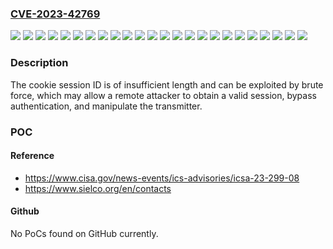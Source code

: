 ### [CVE-2023-42769](https://cve.mitre.org/cgi-bin/cvename.cgi?name=CVE-2023-42769)
![](https://img.shields.io/static/v1?label=Product&message=Analog%20FM%20transmitter&color=blue)
![](https://img.shields.io/static/v1?label=Product&message=Radio%20Link&color=blue)
![](https://img.shields.io/static/v1?label=Version&message=1.5.4%20(EXC120GT)%20&color=brightgreen)
![](https://img.shields.io/static/v1?label=Version&message=1.55%20(EXC19)%20&color=brightgreen)
![](https://img.shields.io/static/v1?label=Version&message=1.59%20(RTX19)%20&color=brightgreen)
![](https://img.shields.io/static/v1?label=Version&message=1.6.3%20(EXC1000GT)%20&color=brightgreen)
![](https://img.shields.io/static/v1?label=Version&message=1.60%20(RTX19)%20&color=brightgreen)
![](https://img.shields.io/static/v1?label=Version&message=1.7.4%20(EXC100GT)%20&color=brightgreen)
![](https://img.shields.io/static/v1?label=Version&message=1.7.4%20(EXC300GT)%20&color=brightgreen)
![](https://img.shields.io/static/v1?label=Version&message=1.7.4%20(EXC5000GT)%20&color=brightgreen)
![](https://img.shields.io/static/v1?label=Version&message=1.7.7%20(EXC30GT)%20&color=brightgreen)
![](https://img.shields.io/static/v1?label=Version&message=2.00%20(EXC19)%20&color=brightgreen)
![](https://img.shields.io/static/v1?label=Version&message=2.05%20(RTX19)%20&color=brightgreen)
![](https://img.shields.io/static/v1?label=Version&message=2.06%20(EXC5000GX)%20&color=brightgreen)
![](https://img.shields.io/static/v1?label=Version&message=2.06%20(RTX19)%20&color=brightgreen)
![](https://img.shields.io/static/v1?label=Version&message=2.07%20(EXC3000GX)%20&color=brightgreen)
![](https://img.shields.io/static/v1?label=Version&message=2.08%20(EXC1000GX)%20&color=brightgreen)
![](https://img.shields.io/static/v1?label=Version&message=2.08%20(EXC1600GX)%20&color=brightgreen)
![](https://img.shields.io/static/v1?label=Version&message=2.10%20(EXC1600GX)%20&color=brightgreen)
![](https://img.shields.io/static/v1?label=Version&message=2.10%20(EXC2000GX)%20&color=brightgreen)
![](https://img.shields.io/static/v1?label=Version&message=2.11%20(EXC300GX)%20&color=brightgreen)
![](https://img.shields.io/static/v1?label=Version&message=2.12%20(EXC120GX)%20&color=brightgreen)
![](https://img.shields.io/static/v1?label=Version&message=2.12%20(EXC5000GX)%20&color=brightgreen)
![](https://img.shields.io/static/v1?label=Vulnerability&message=CWE-284%20Improper%20Access%20Control&color=brightgreen)

### Description

The cookie session ID is of insufficient length and can be exploited by brute force, which may allow a remote attacker to obtain a valid session, bypass authentication, and manipulate the transmitter.

### POC

#### Reference
- https://www.cisa.gov/news-events/ics-advisories/icsa-23-299-08
- https://www.sielco.org/en/contacts

#### Github
No PoCs found on GitHub currently.

